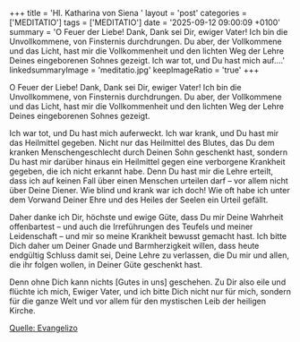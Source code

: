 +++
title = 'Hl. Katharina von Siena  '
layout = 'post'
categories = ['MEDITATIO']
tags = ['MEDITATIO']
date = '2025-09-12 09:00:09 +0100'
summary = 'O Feuer der Liebe! Dank, Dank sei Dir, ewiger Vater! Ich bin die Unvollkommene, von Finsternis durchdrungen. Du aber, der Vollkommene und das Licht, hast mir die Vollkommenheit und den lichten Weg der Lehre Deines eingeborenen Sohnes gezeigt.   Ich war tot, und Du hast mich auf....'
linkedsummaryImage = 'meditatio.jpg'
keepImageRatio = 'true'
+++
 
O Feuer der Liebe! Dank, Dank sei Dir, ewiger Vater! Ich bin die Unvollkommene, von Finsternis durchdrungen. Du aber, der Vollkommene und das Licht, hast mir die Vollkommenheit und den lichten Weg der Lehre Deines eingeborenen Sohnes gezeigt.
 
Ich war tot, und Du hast mich auferweckt.<!--more--> Ich war krank, und Du hast mir das Heilmittel gegeben. Nicht nur das Heilmittel des Blutes, das Du dem kranken Menschengeschlecht durch Deinen Sohn geschenkt hast, sondern Du hast mir darüber hinaus ein Heilmittel gegen eine verborgene Krankheit gegeben, die ich nicht erkannt habe. Denn Du hast mir die Lehre erteilt, dass ich auf keinen Fall über einen Menschen urteilen darf – vor allem nicht über Deine Diener. Wie blind und krank war ich doch! Wie oft habe ich unter dem Vorwand Deiner Ehre und des Heiles der Seelen ein Urteil gefällt.  
 
Daher danke ich Dir, höchste und ewige Güte, dass Du mir Deine Wahrheit offenbartest – und auch die Irreführungen des Teufels und meiner Leidenschaft – und mir so meine Krankheit bewusst gemacht hast. Ich bitte Dich daher um Deiner Gnade und Barmherzigkeit willen, dass heute endgültig Schluss damit sei, Deine Lehre zu verlassen, die Du mir und allen, die ihr folgen wollen, in Deiner Güte geschenkt hast.
 
Denn ohne Dich kann nichts [Gutes in uns] geschehen. Zu Dir also eile und flüchte ich mich, Ewiger Vater, und ich bitte Dich nicht nur für mich, sondern für die ganze Welt und vor allem für den mystischen Leib der heiligen Kirche.


[Quelle: Evangelizo](https://evangeliumtagfuertag.org/DE/gospel)
